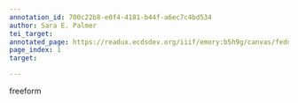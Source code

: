 ```yaml
---
annotation_id: 700c22b8-e0f4-4181-b44f-a6ec7c4bd534
author: Sara E. Palmer
tei_target: 
annotated_page: https://readux.ecdsdev.org/iiif/emory:b5h9g/canvas/fedora:emory:pchch
page_index: 1
target: 

---
```

<p>freeform</p>